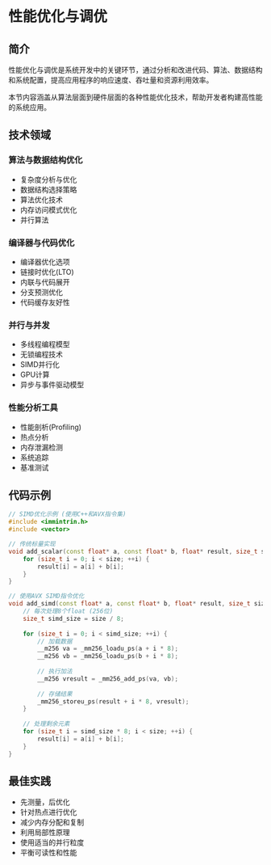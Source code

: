 # 性能优化与调优

## 简介

性能优化与调优是系统开发中的关键环节，通过分析和改进代码、算法、数据结构和系统配置，提高应用程序的响应速度、吞吐量和资源利用效率。

本节内容涵盖从算法层面到硬件层面的各种性能优化技术，帮助开发者构建高性能的系统应用。

## 技术领域

### 算法与数据结构优化
- 复杂度分析与优化
- 数据结构选择策略
- 算法优化技术
- 内存访问模式优化
- 并行算法

### 编译器与代码优化
- 编译器优化选项
- 链接时优化(LTO)
- 内联与代码展开
- 分支预测优化
- 代码缓存友好性

### 并行与并发
- 多线程编程模型
- 无锁编程技术
- SIMD并行化
- GPU计算
- 异步与事件驱动模型

### 性能分析工具
- 性能剖析(Profiling)
- 热点分析
- 内存泄漏检测
- 系统追踪
- 基准测试

## 代码示例

```cpp
// SIMD优化示例 (使用C++和AVX指令集)
#include <immintrin.h>
#include <vector>

// 传统标量实现
void add_scalar(const float* a, const float* b, float* result, size_t size) {
    for (size_t i = 0; i < size; ++i) {
        result[i] = a[i] + b[i];
    }
}

// 使用AVX SIMD指令优化
void add_simd(const float* a, const float* b, float* result, size_t size) {
    // 每次处理8个float (256位)
    size_t simd_size = size / 8;
    
    for (size_t i = 0; i < simd_size; ++i) {
        // 加载数据
        __m256 va = _mm256_loadu_ps(a + i * 8);
        __m256 vb = _mm256_loadu_ps(b + i * 8);
        
        // 执行加法
        __m256 vresult = _mm256_add_ps(va, vb);
        
        // 存储结果
        _mm256_storeu_ps(result + i * 8, vresult);
    }
    
    // 处理剩余元素
    for (size_t i = simd_size * 8; i < size; ++i) {
        result[i] = a[i] + b[i];
    }
}
```

## 最佳实践

- 先测量，后优化
- 针对热点进行优化
- 减少内存分配和复制
- 利用局部性原理
- 使用适当的并行粒度
- 平衡可读性和性能 